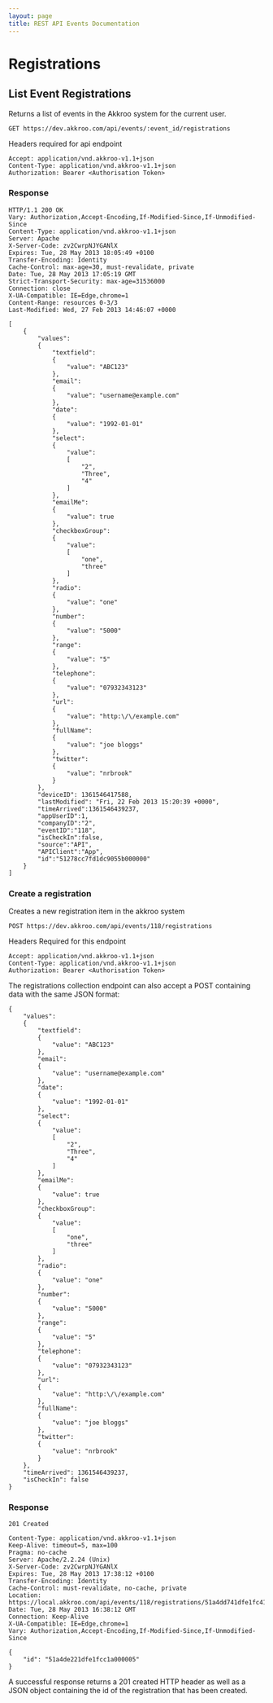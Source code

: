 ```yaml
---
layout: page
title: REST API Events Documentation
---
```


# Registrations


## List Event Registrations

Returns a list of events in the Akkroo system for the current user.

    GET https://dev.akkroo.com/api/events/:event_id/registrations

Headers required for api endpoint

    Accept: application/vnd.akkroo-v1.1+json
    Content-Type: application/vnd.akkroo-v1.1+json
    Authorization: Bearer <Authorisation Token>

### Response

	HTTP/1.1 200 OK
    Vary: Authorization,Accept-Encoding,If-Modified-Since,If-Unmodified-Since
    Content-Type: application/vnd.akkroo-v1.1+json
    Server: Apache
    X-Server-Code: zv2CwrpNJYGANlX
    Expires: Tue, 28 May 2013 18:05:49 +0100
    Transfer-Encoding: Identity
    Cache-Control: max-age=30, must-revalidate, private
    Date: Tue, 28 May 2013 17:05:19 GMT
    Strict-Transport-Security: max-age=31536000
    Connection: close
    X-UA-Compatible: IE=Edge,chrome=1
    Content-Range: resources 0-3/3
    Last-Modified: Wed, 27 Feb 2013 14:46:07 +0000

    [
        {
            "values":
            {
                "textfield":
                {
                    "value": "ABC123"
                },
                "email":
                {
                    "value": "username@example.com"
                },
                "date":
                {
                    "value": "1992-01-01"
                },
                "select":
                {
                    "value":
                    [
                        "2",
                        "Three",
                        "4"
                    ]
                },
                "emailMe":
                {
                    "value": true
                },
                "checkboxGroup":
                {
                    "value":
                    [
                        "one",
                        "three"
                    ]
                },
                "radio":
                {
                    "value": "one"
                },
                "number":
                {
                    "value": "5000"
                },
                "range":
                {
                    "value": "5"
                },
                "telephone":
                {
                    "value": "07932343123"
                },
                "url":
                {
                    "value": "http:\/\/example.com"
                },
                "fullName":
                {
                    "value": "joe bloggs"
                },
                "twitter":
                {
                    "value": "nrbrook"
                }
            },
            "deviceID": 1361546417588,
            "lastModified": "Fri, 22 Feb 2013 15:20:39 +0000",
            "timeArrived":1361546439237,
            "appUserID":1,
            "companyID":"2",
            "eventID":"118",
            "isCheckIn":false,
            "source":"API",
            "APIClient":"App",
            "id":"51278cc7fd1dc9055b000000"
        }
    ]


### Create a registration

Creates a new registration item in the akkroo system

    POST https://dev.akkroo.com/api/events/118/registrations

Headers Required for this endpoint

	Accept: application/vnd.akkroo-v1.1+json
    Content-Type: application/vnd.akkroo-v1.1+json
    Authorization: Bearer <Authorisation Token>

The registrations collection endpoint can also accept a POST containing data
with the same JSON format:


    {
        "values":
        {
            "textfield":
            {
                "value": "ABC123"
            },
            "email":
            {
                "value": "username@example.com"
            },
            "date":
            {
                "value": "1992-01-01"
            },
            "select":
            {
                "value":
                [
                    "2",
                    "Three",
                    "4"
                ]
            },
            "emailMe":
            {
                "value": true
            },
            "checkboxGroup":
            {
                "value":
                [
                    "one",
                    "three"
                ]
            },
            "radio":
            {
                "value": "one"
            },
            "number":
            {
                "value": "5000"
            },
            "range":
            {
                "value": "5"
            },
            "telephone":
            {
                "value": "07932343123"
            },
            "url":
            {
                "value": "http:\/\/example.com"
            },
            "fullName":
            {
                "value": "joe bloggs"
            },
            "twitter":
            {
                "value": "nrbrook"
            }
        },
        "timeArrived": 1361546439237,
        "isCheckIn": false
    }

### Response

    201 Created

    Content-Type: application/vnd.akkroo-v1.1+json
    Keep-Alive: timeout=5, max=100
    Pragma: no-cache
    Server: Apache/2.2.24 (Unix)
    X-Server-Code: zv2CwrpNJYGANlX
    Expires: Tue, 28 May 2013 17:38:12 +0100
    Transfer-Encoding: Identity
    Cache-Control: must-revalidate, no-cache, private
    Location: https://local.akkroo.com/api/events/118/registrations/51a4dd741dfe1fc413000000
    Date: Tue, 28 May 2013 16:38:12 GMT
    Connection: Keep-Alive
    X-UA-Compatible: IE=Edge,chrome=1
    Vary: Authorization,Accept-Encoding,If-Modified-Since,If-Unmodified-Since

    {
        "id": "51a4de221dfe1fcc1a000005"
    }

A successful response returns a 201 created HTTP header as well as a JSON object containing the id of the registration that has been created.